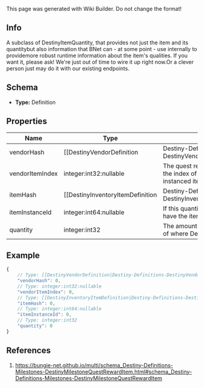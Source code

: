 <span class="wiki-builder">This page was generated with Wiki Builder. Do not change the format!</span>

## Info
A subclass of DestinyItemQuantity, that provides not just the item and its quantitybut also information that BNet can - at some point - use internally to providemore robust runtime information about the item's qualities. If you want it, please ask!  We're just out of time to wire it up right now.Or a clever person just may do it with our existing endpoints.

## Schema
* **Type:** Definition

## Properties
Name | Type | Description
---- | ---- | -----------
vendorHash | [[DestinyVendorDefinition|Destiny-Definitions-DestinyVendorDefinition]]:ManifestDefinition:integer:uint32:nullable | The quest reward item *may* be associated with a vendor.  If so,this is that vendor.  Use this hash to look up the DestinyVendorDefinition.
vendorItemIndex | integer:int32:nullable | The quest reward item *may* be associated with a vendor.  If so,this is the index of the item being sold, which we can use at runtimeto find instanced item information for the reward item.
itemHash | [[DestinyInventoryItemDefinition|Destiny-Definitions-DestinyInventoryItemDefinition]]:ManifestDefinition:integer:uint32 | The hash identifier for the item in question.  Use it to look up the item's DestinyInventoryItemDefinition.
itemInstanceId | integer:int64:nullable | If this quantity is referring to a specific instance of an item, this will have the item's instance ID.Normally, this will be null.
quantity | integer:int32 | The amount of the item needed/available depending on the context of where DestinyItemQuantity is being used.

## Example
```javascript
{
    // Type: [[DestinyVendorDefinition|Destiny-Definitions-DestinyVendorDefinition]]:ManifestDefinition:integer:uint32:nullable
    "vendorHash": 0,
    // Type: integer:int32:nullable
    "vendorItemIndex": 0,
    // Type: [[DestinyInventoryItemDefinition|Destiny-Definitions-DestinyInventoryItemDefinition]]:ManifestDefinition:integer:uint32
    "itemHash": 0,
    // Type: integer:int64:nullable
    "itemInstanceId": 0,
    // Type: integer:int32
    "quantity": 0
}

```

## References
1. https://bungie-net.github.io/multi/schema_Destiny-Definitions-Milestones-DestinyMilestoneQuestRewardItem.html#schema_Destiny-Definitions-Milestones-DestinyMilestoneQuestRewardItem
